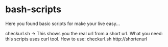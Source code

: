 # bash-scripts
Here you found basic scripts for make your live easy...


checkurl.sh
-> This shows you the real url from a short url.
What you need: this scripts uses curl tool.
How to use: checkurl.sh http://shortenurl
